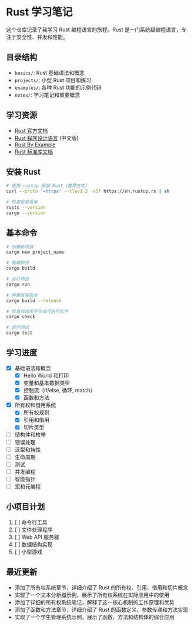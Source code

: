 # Rust 学习笔记

这个仓库记录了我学习 Rust 编程语言的旅程。Rust 是一门系统级编程语言，专注于安全性、并发和性能。

## 目录结构

- `basics/`: Rust 基础语法和概念
- `projects/`: 小型 Rust 项目和练习
- `examples/`: 各种 Rust 功能的示例代码
- `notes/`: 学习笔记和重要概念

## 学习资源

- [Rust 官方文档](https://www.rust-lang.org/zh-CN/learn)
- [Rust 程序设计语言](https://kaisery.github.io/trpl-zh-cn/) (中文版)
- [Rust By Example](https://doc.rust-lang.org/rust-by-example/index.html)
- [Rust 标准库文档](https://doc.rust-lang.org/std/)

## 安装 Rust

```bash
# 使用 rustup 安装 Rust（推荐方式）
curl --proto '=https' --tlsv1.2 -sSf https://sh.rustup.rs | sh

# 检查安装版本
rustc --version
cargo --version
```

## 基本命令

```bash
# 创建新项目
cargo new project_name

# 构建项目
cargo build

# 运行项目
cargo run

# 构建发布版本
cargo build --release

# 检查代码但不生成可执行文件
cargo check

# 运行测试
cargo test
```

## 学习进度

- [x] 基础语法和概念
  - [x] Hello World 和打印
  - [x] 变量和基本数据类型
  - [x] 控制流（if/else, 循环, match）
  - [x] 函数和方法
- [x] 所有权和借用系统
  - [x] 所有权规则
  - [x] 引用和借用
  - [x] 切片类型
- [ ] 结构体和枚举
- [ ] 错误处理
- [ ] 泛型和特性
- [ ] 生命周期
- [ ] 测试
- [ ] 并发编程
- [ ] 智能指针
- [ ] 宏和元编程

## 小项目计划

1. [ ] 命令行工具
2. [ ] 文件处理程序
3. [ ] Web API 服务器
4. [ ] 数据结构实现
5. [ ] 小型游戏

## 最近更新

- 添加了所有权系统章节，详细介绍了 Rust 的所有权、引用、借用和切片概念
- 实现了一个文本分析器示例，展示了所有权系统在实际应用中的使用
- 添加了详细的所有权系统笔记，解释了这一核心机制的工作原理和优势
- 添加了函数和方法章节，详细介绍了 Rust 的函数定义、参数传递和方法实现
- 实现了一个学生管理系统示例，展示了函数、方法和结构体的综合应用